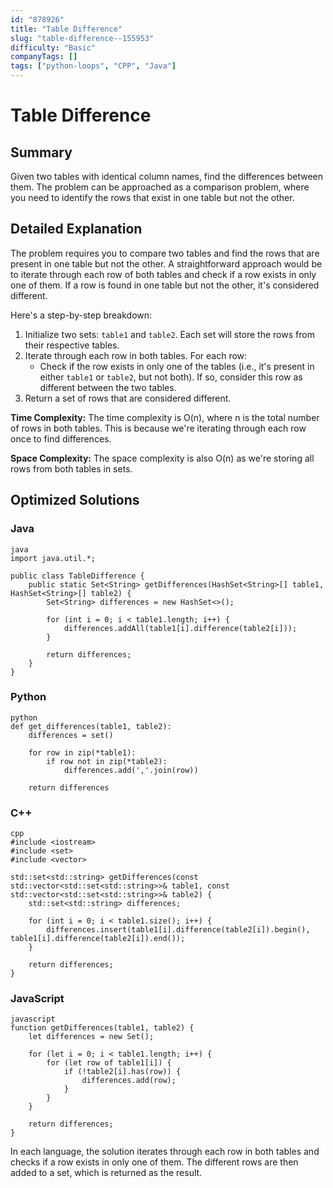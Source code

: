 ```yaml
---
id: "878926"
title: "Table Difference"
slug: "table-difference--155953"
difficulty: "Basic"
companyTags: []
tags: ["python-loops", "CPP", "Java"]
---
```


**Table Difference**
=====================

## Summary
Given two tables with identical column names, find the differences between them. The problem can be approached as a comparison problem, where you need to identify the rows that exist in one table but not the other.

## Detailed Explanation
The problem requires you to compare two tables and find the rows that are present in one table but not the other. A straightforward approach would be to iterate through each row of both tables and check if a row exists in only one of them. If a row is found in one table but not the other, it's considered different.

Here's a step-by-step breakdown:

1.  Initialize two sets: `table1` and `table2`. Each set will store the rows from their respective tables.
2.  Iterate through each row in both tables. For each row:
    *   Check if the row exists in only one of the tables (i.e., it's present in either `table1` or `table2`, but not both). If so, consider this row as different between the two tables.
3.  Return a set of rows that are considered different.

**Time Complexity:** The time complexity is O(n), where n is the total number of rows in both tables. This is because we're iterating through each row once to find differences.

**Space Complexity:** The space complexity is also O(n) as we're storing all rows from both tables in sets.

## Optimized Solutions

### Java
```
java
import java.util.*;

public class TableDifference {
    public static Set<String> getDifferences(HashSet<String>[] table1, HashSet<String>[] table2) {
        Set<String> differences = new HashSet<>();

        for (int i = 0; i < table1.length; i++) {
            differences.addAll(table1[i].difference(table2[i]));
        }

        return differences;
    }
}
```

### Python
```
python
def get_differences(table1, table2):
    differences = set()

    for row in zip(*table1):
        if row not in zip(*table2):
            differences.add(','.join(row))

    return differences
```

### C++
```
cpp
#include <iostream>
#include <set>
#include <vector>

std::set<std::string> getDifferences(const std::vector<std::set<std::string>>& table1, const std::vector<std::set<std::string>>& table2) {
    std::set<std::string> differences;

    for (int i = 0; i < table1.size(); i++) {
        differences.insert(table1[i].difference(table2[i]).begin(), table1[i].difference(table2[i]).end());
    }

    return differences;
}
```

### JavaScript
```
javascript
function getDifferences(table1, table2) {
    let differences = new Set();

    for (let i = 0; i < table1.length; i++) {
        for (let row of table1[i]) {
            if (!table2[i].has(row)) {
                differences.add(row);
            }
        }
    }

    return differences;
}
```

In each language, the solution iterates through each row in both tables and checks if a row exists in only one of them. The different rows are then added to a set, which is returned as the result.
